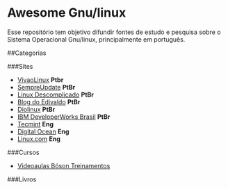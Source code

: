 # Awesome Gnu/linux
Esse repositório tem objetivo difundir fontes de estudo e pesquisa sobre o Sistema Operacional Gnu/linux, principalmente 
em português.

##Categorias

###Sites 
* [VivaoLinux](https://www.vivaolinux.com.br/)                             **Ptbr**
* [SempreUpdate](http://www.sempreupdate.com.br/)                          **PtBr**
* [Linux Descomplicado](http://www.linuxdescomplicado.com.br/)             **PtBr**
* [Blog do Edivaldo](http://www.edivaldobrito.com.br/)                     **PtBr**
* [Diolinux](http://www.diolinux.com.br/)                                  **PtBr**
* [IBM DeveloperWorks Brasil](http://www.ibm.com/developerworks/br/linux/) **PtBr**
* [Tecmint](http://www.tecmint.com/)                                       **Eng**
* [Digital Ocean](https://www.digitalocean.com/community/tutorials)        **Eng**
* [Linux.com](https://www.linux.com/tutorials)                             **Eng** <br />

###Cursos
* [Videoaulas Bóson Treinamentos](https://www.youtube.com/watch?v=u16ZDPcf8Rc&list=PLucm8g_ezqNp92MmkF9p_cj4yhT-fCTl7)

###Livros


